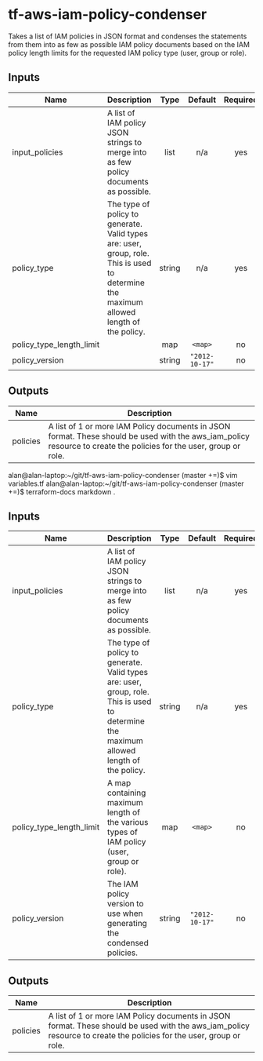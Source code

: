 # tf-aws-iam-policy-condenser

Takes a list of IAM policies in JSON format and condenses the statements from them into as few as possible IAM policy documents based on the IAM policy length limits for the requested IAM policy type (user, group or role).

## Inputs

| Name | Description | Type | Default | Required |
|------|-------------|:----:|:-----:|:-----:|
| input\_policies | A list of IAM policy JSON strings to merge into as few policy documents as possible. | list | n/a | yes |
| policy\_type | The type of policy to generate. Valid types are: user, group, role. This is used to determine the maximum allowed length of the policy. | string | n/a | yes |
| policy\_type\_length\_limit |  | map | `<map>` | no |
| policy\_version |  | string | `"2012-10-17"` | no |

## Outputs

| Name | Description |
|------|-------------|
| policies | A list of 1 or more IAM Policy documents in JSON format. These should be used with the aws\_iam\_policy resource to create the policies for the user, group or role. |

alan@alan-laptop:~/git/tf-aws-iam-policy-condenser (master +=)$ vim variables.tf
alan@alan-laptop:~/git/tf-aws-iam-policy-condenser (master +=)$ terraform-docs markdown .
## Inputs

| Name | Description | Type | Default | Required |
|------|-------------|:----:|:-----:|:-----:|
| input\_policies | A list of IAM policy JSON strings to merge into as few policy documents as possible. | list | n/a | yes |
| policy\_type | The type of policy to generate. Valid types are: user, group, role. This is used to determine the maximum allowed length of the policy. | string | n/a | yes |
| policy\_type\_length\_limit | A map containing maximum length of the various types of IAM policy \(user, group or role\). | map | `<map>` | no |
| policy\_version | The IAM policy version to use when generating the condensed policies. | string | `"2012-10-17"` | no |

## Outputs

| Name | Description |
|------|-------------|
| policies | A list of 1 or more IAM Policy documents in JSON format. These should be used with the aws\_iam\_policy resource to create the policies for the user, group or role. |